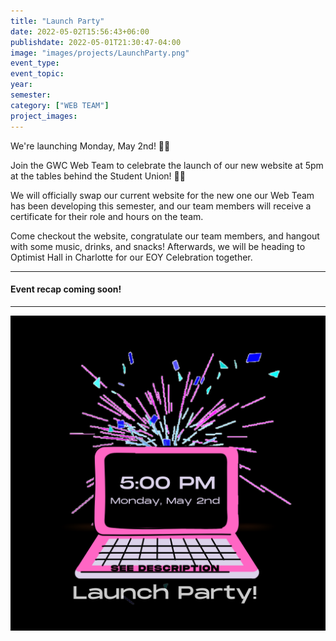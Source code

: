 ```yaml
---
title: "Launch Party"
date: 2022-05-02T15:56:43+06:00
publishdate: 2022-05-01T21:30:47-04:00
image: "images/projects/LaunchParty.png"
event_type:
event_topic:
year: 
semester: 
category: ["WEB TEAM"]
project_images: 
---
```


We're launching Monday, May 2nd! 🎉🎉

Join the GWC Web Team to celebrate the launch of our new website at 5pm at the tables behind the Student Union! 👩‍💻

We will officially swap our current website for the new one our Web Team has been developing this semester, and our team members will receive a certificate for their role and hours on the team.

Come checkout the website, congratulate our team members, and hangout with some music, drinks, and snacks! Afterwards, we will be heading to Optimist Hall in Charlotte for our EOY Celebration together.

---
#### Event recap coming soon!
---

![Launch Party](../../images/projects/LaunchParty.png)
